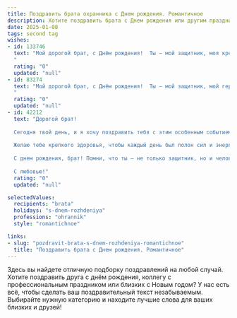```yaml
---
title: Поздравить брата охранника c Днем рождения. Романтичное
description: Хотите поздравить брата c Днем рождения или другим праздником? Наш ИИ создаст незабываемое поздравление, а вы обязательно выделитесь среди других.  
date: 2025-01-08
tags: second tag
wishes:
- id: 133746
  text: "Мой дорогой брат, с Днём рождения!  Ты – мой защитник, моя крепость, мой храбрый рыцарь, даже если твоё дело – охранять покой других.  Пусть твоя жизнь будет наполнена не только бдительностью и заботой о других, но и безграничной любовью, счастьем и спокойствием.  Пусть твой путь будет освещён ярким светом, а сердце – переполненным нежностью и радостью.  Я люблю тебя!
  "
  rating: "0"
  updated: "null"
- id: 83274
  text: "Мой дорогой брат, с Днём рождения!  Ты – мой защитник, мой герой, мой каменная стена, даже будучи охранником,  твоё сердце хранит столько тепла и нежности.  Пусть твоя жизнь будет наполнена солнечным светом,  а каждый день будет таким же прекрасным, как ты сам.  Я люблю тебя и желаю тебе всего самого лучшего – безграничного счастья, крепкого здоровья и любви, которая согревает сильнее, чем любая броня.
  "
  rating: "0"
  updated: "null"
- id: 42212
  text: "Дорогой брат!
  
  Сегодня твой день, и я хочу поздравить тебя с этим особенным событием! Ты — наш надежный защитник и опора, как настоящий охранник, который всегда готов прийти на помощь. Твоё сердце наполнено добротой, а руки способны оберегать всех, кто тебе дорог.
  
  Желаю тебе крепкого здоровья, чтобы каждый день был полон сил и энергии. Пусть в твоей жизни будет столько счастья, сколько звезд на небе, а любящие сердца всегда окружают тебя.
  
  С днем рождения, брат! Помни, что ты — не только защитник, но и человек с большим, добрым сердцем. Пусть каждый твой день будет наполнен радостью, а мечты сбываются, ведь ты этого абсолютно достоин!
  
  С любовью!"
  rating: "0"
  updated: "null"

selectedValues:
  recipients: "brata"
  holidays: "s-dnem-rozhdeniya"
  professions: "ohrannik"
  style: "romantichnoe"

links:
- slug: "pozdravit-brata-s-dnem-rozhdeniya-romantichnoe"
  title: "Поздравить брата c Днем рождения. Романтичное"
---
```


Здесь вы найдете отличную подборку поздравлений на любой случай.
Хотите поздравить друга с днём рождения, коллегу с профессиональным праздником или близких с Новым годом? У нас есть всё, чтобы сделать ваш поздравительный текст незабываемым. Выбирайте нужную категорию и находите лучшие слова для ваших близких и друзей!
